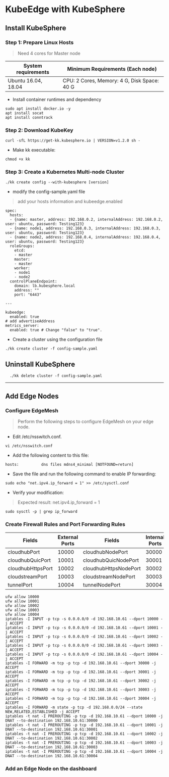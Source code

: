 # KubeEdge with KubeSphere
## Install KubeSphere
### Step 1: Prepare Linux Hosts
> Need 4 cores for Master node

System requirements | Minimum Requirements (Each node)
--- | --- |
Ubuntu 16.04, 18.04 | CPU: 2 Cores, Memory: 4 G, Disk Space: 40 G |

* Install container runtimes and dependency
```
sudo apt install docker.io -y
apt install socat
apt install conntrack
```

### Step 2: Download KubeKey
```
curl -sfL https://get-kk.kubesphere.io | VERSION=v1.2.0 sh -
```
* Make kk executable:
```
chmod +x kk
```

### Step 3: Create a Kubernetes Multi-node Cluster
```
./kk create config --with-kubesphere [version]
```
* modify the config-sample.yaml file
> add your hosts information and kubeedge.enabled
```
spec:
  hosts:
  - {name: master, address: 192.168.0.2, internalAddress: 192.168.0.2, user: ubuntu, password: Testing123}
  - {name: node1, address: 192.168.0.3, internalAddress: 192.168.0.3, user: ubuntu, password: Testing123}
  - {name: node2, address: 192.168.0.4, internalAddress: 192.168.0.4, user: ubuntu, password: Testing123}
  roleGroups:
    etcd:
    - master
    master:
    - master
    worker:
    - node1
    - node2
  controlPlaneEndpoint:
    domain: lb.kubesphere.local
    address: ""
    port: "6443"

---

kubeedge:
  enabled: true
# add advertiseAddress
metrics_server:
  enabled: true # Change "false" to "true".
```
* Create a cluster using the configuration file
```
./kk create cluster -f config-sample.yaml
```

## Uninstall KubeSphere
```
  ./kk delete cluster -f config-sample.yaml
```
---
## Add Edge Nodes
### Configure EdgeMesh
> Perform the following steps to configure EdgeMesh on your edge node.
* Edit /etc/nsswitch.conf.
```
vi /etc/nsswitch.conf
```
* Add the following content to this file:
```
hosts:          dns files mdns4_minimal [NOTFOUND=return]
```
* Save the file and run the following command to enable IP forwarding:
```
sudo echo "net.ipv4.ip_forward = 1" >> /etc/sysctl.conf
```
* Verify your modification:
> Expected result:
> net.ipv4.ip_forward = 1
```
sudo sysctl -p | grep ip_forward
```
### Create Firewall Rules and Port Forwarding Rules
Fields | External Ports	| Fields	| Internal Ports |
--- | --- | --- | --- |
cloudhubPort |	10000	| cloudhubNodePort |	30000 |
cloudhubQuicPort	| 10001	| cloudhubQuicNodePort |	30001 |
cloudhubHttpsPort	| 10002	| cloudhubHttpsNodePort	| 30002 |
cloudstreamPort	| 10003	| cloudstreamNodePort |	30003 |
tunnelPort	| 10004	| tunnelNodePort |	30004 |
```
ufw allow 10000
ufw allow 10001
ufw allow 10002
ufw allow 10003
ufw allow 10004
iptables -I INPUT -p tcp -s 0.0.0.0/0 -d 192.168.10.61 --dport 10000 -j ACCEPT
iptables -I INPUT -p tcp -s 0.0.0.0/0 -d 192.168.10.61 --dport 10001 -j ACCEPT
iptables -I INPUT -p tcp -s 0.0.0.0/0 -d 192.168.10.61 --dport 10002 -j ACCEPT
iptables -I INPUT -p tcp -s 0.0.0.0/0 -d 192.168.10.61 --dport 10003 -j ACCEPT
iptables -I INPUT -p tcp -s 0.0.0.0/0 -d 192.168.10.61 --dport 10004 -j ACCEPT
iptables -I FORWARD -m tcp -p tcp -d 192.168.10.61 --dport 30000 -j ACCEPT
iptables -I FORWARD -m tcp -p tcp -d 192.168.10.61 --dport 30001 -j ACCEPT
iptables -I FORWARD -m tcp -p tcp -d 192.168.10.61 --dport 30002 -j ACCEPT
iptables -I FORWARD -m tcp -p tcp -d 192.168.10.61 --dport 30003 -j ACCEPT
iptables -I FORWARD -m tcp -p tcp -d 192.168.10.61 --dport 30004 -j ACCEPT
iptables -I FORWARD -m state -p tcp -d 192.168.0.0/24 --state NEW,RELATED,ESTABLISHED -j ACCEPT
iptables -t nat -I PREROUTING -p tcp -d 192.168.10.61 --dport 10000 -j DNAT --to-destination 192.168.10.61:30000
iptables -t nat -I PREROUTING -p tcp -d 192.168.10.61 --dport 10001 -j DNAT --to-destination 192.168.10.61:30001
iptables -t nat -I PREROUTING -p tcp -d 192.168.10.61 --dport 10002 -j DNAT --to-destination 192.168.10.61:30002
iptables -t nat -I PREROUTING -p tcp -d 192.168.10.61 --dport 10003 -j DNAT --to-destination 192.168.10.61:30003
iptables -t nat -I PREROUTING -p tcp -d 192.168.10.61 --dport 10004 -j DNAT --to-destination 192.168.10.61:30004
```
### Add an Edge Node on the dashboard
